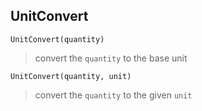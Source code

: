 ## UnitConvert
```
UnitConvert(quantity)
```

> convert the `quantity` to the base unit

```
UnitConvert(quantity, unit)
```

> convert the `quantity` to the given `unit`

